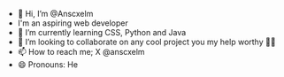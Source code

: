 - 👋 Hi, I’m @Anscxelm
- I'm an aspiring web developer
- 🌱 I’m currently learning CSS, Python and Java
- 💞️ I’m looking to collaborate on any cool project you my help worthy 🙇‍♂️
- 📫 How to reach me; X @anscxelm
- 😄 Pronouns: He

<!---
Anscxelm/Anscxelm is a ✨ special ✨ repository because its `README.md` (this file) appears on your GitHub profile.
You can click the Preview link to take a look at your changes.
--->

